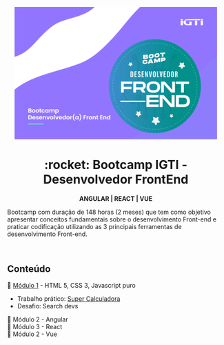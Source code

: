 <p align="center"><img src="./img/capa.png" width="470"></p>
<h1 align="center"> :rocket: <strong>Bootcamp IGTI - Desenvolvedor FrontEnd </strong></h1>
<p align="center"><strong>ANGULAR | REACT | VUE </strong></p>
<p>Bootcamp com duração de 148 horas (2 meses) que tem como objetivo apresentar conceitos fundamentais sobre o desenvolvimento Front-end e praticar codificação utilizando as 3 principais ferramentas de desenvolvimento Front-end.</p><br />

<h2>Conteúdo</h2>

:pushpin: [Módulo 1](https://github.com/kitkoshino/bootcamp_IGTI_frontend_developer/tree/master/modulo1) - HTML 5, CSS 3, Javascript puro <br />
 - Trabalho prático: [Super Calculadora](https://github.com/kitkoshino/bootcamp_IGTI_frontend_developer/tree/master/modulo1/trabalho-pratico/super-calculadora)
- Desafio: Search devs

:pushpin: Módulo 2 - Angular <br />
:pushpin: Módulo 3 - React <br />
:pushpin: Módulo 2 - Vue <br />